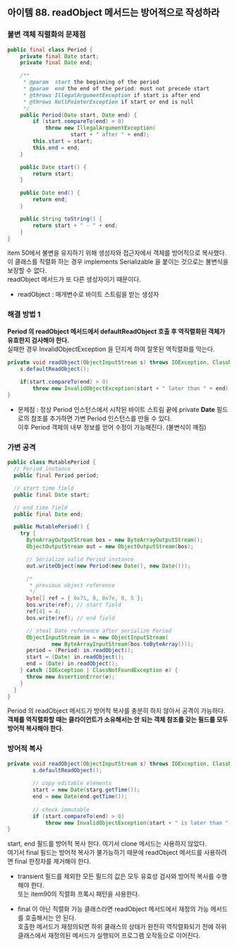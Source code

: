 ## 아이템 88. readObject 메서드는 방어적으로 작성하라



### 불변 객체 직렬화의 문제점

```java
public final class Period {
    private final Date start;
    private final Date end;

    /**
     * @param  start the beginning of the period
     * @param  end the end of the period; must not precede start
     * @throws IllegalArgumentException if start is after end
     * @throws NullPointerException if start or end is null
     */
    public Period(Date start, Date end) {
        if (start.compareTo(end) > 0)
            throw new IllegalArgumentException(
                    start + " after " + end);
        this.start = start;
        this.end = end;
    }

    public Date start() {
        return start;
    }

    public Date end() {
        return end;
    }

    public String toString() {
        return start + " - " + end;
    }
}
```

item 50에서 불변을 유지하기 위해 생성자와 접근자에서 객체를 방어적으로 복사했다.   
이 클래스를 직렬화 하는 경우 implements Serializable 을 붙이는 것으로는 불변식을 보장할 수 없다.   
readObject 메서드가 또 다른 생성자이기 때문이다.
- readObject : 매개변수로 바이트 스트림을 받는 생성자


### 해결 방법 1

__Period 의 readObject 메서드에서 defaultReadObject 호출 후 역직렬화된 객체가 유효한지 검사해야 한다.__   
실패한 경우 InvalidObjectException 을 던지게 하여 잘못된 역직렬화를 막는다.

```java
private void readObject(ObjectInputStream s) throws IOException, ClassNotFoundException {
    s.defaultReadObject();
    
    if(start.compareTo(end) > 0)
        throw new InvalidObjectException(start + " later than " + end);
}
```
- 문제점 : 정상 Period 인스턴스에서 시작된 바이트 스트림 끝에 
  private __Date__ 필드로의 참조를 추가하면 가변 Period 인스턴스를 만들 수 있다.   
  이후 Period 객체의 내부 정보를 얻어 수정이 가능해진다. (불변식이 깨짐)
  
### 가변 공격
```java
public class MutablePeriod {
  // Period instance
  public final Period period;

  // start time field
  public final Date start;

  // end time field
  public final Date end;

  public MutablePeriod() {
    try {
      ByteArrayOutputStream bos = new ByteArrayOutputStream();
      ObjectOutputStream out = new ObjectOutputStream(bos);

      // Serialize valid Period instance
      out.writeObject(new Period(new Date(), new Date()));

      /*
       * previous object reference
       */
      byte[] ref = { 0x71, 0, 0x7e, 0, 5 };
      bos.write(ref); // start field
      ref[4] = 4;
      bos.write(ref); // end field

      // steal Date reference after serialize Period
      ObjectInputStream in = new ObjectInputStream(
              new ByteArrayInputStream(bos.toByteArray()));
      period = (Period) in.readObject();
      start = (Date) in.readObject();
      end = (Date) in.readObject();
    } catch (IOException | ClassNotFoundException e) {
      throw new AssertionError(e);
    }
  }
}
```
Period 의 readObject 메서드가 방어적 복사를 충분히 하지 않아서 공격이 가능하다.    
__객체를 역직렬화할 때는 클라이언트가 소유해서는 안 되는 객체 참조를 갖는 필드를 모두 방어적 복사해야 한다.__

### 방어적 복사
```java
private void readObject(ObjectInputStream s) throws IOException, ClassNotFoundException {
        s.defaultReadObject();
        
        // copy editable elements
        start = new Date(starg.getTime());
        end = new Date(end.getTime());
        
        // check immutable
        if (start.compareTo(end) > 0)
            throw new InvalidObjectException(start + " is later than " + end);
}
```
start, end 필드를 방어적 복사 한다. 여기서 clone 메서드는 사용하지 않았다.    
여기서 final 필드는 방어적 복사가 불가능하기 때문에 readObject 메서드를 사용하려면 final 한정자를 제거해야 한다.

- transient 필드를 제외한 모든 필드의 값은 모두 유효성 검사와 방어적 복사를 수행해야 한다.   
또는 item90의 직렬화 프록시 패턴을 사용한다.
  

- final 이 아닌 직렬화 가능 클래스라면 readObject 메서드에서 재정의 가능 메서드를 호출해서는 안 된다.    
호출한 메서드가 재정의되면 하위 클래스의 상태가 완전히 역직렬화되기 전에 하위 클래스에서 재정의된 메서드가 실행되어 프로그램 오작동으로 이어진다. 
